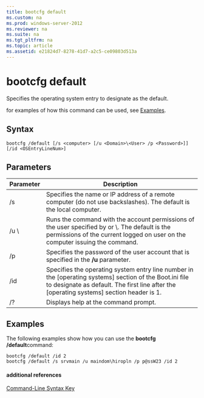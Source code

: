 ```yaml
---
title: bootcfg default
ms.custom: na
ms.prod: windows-server-2012
ms.reviewer: na
ms.suite: na
ms.tgt_pltfrm: na
ms.topic: article
ms.assetid: e21824d7-8278-41d7-a2c5-ce09803d513a
---
```

# bootcfg default
Specifies the operating system entry to designate as the default.

for examples of how this command can be used, see [Examples](#BKMK_examples).

## Syntax

```
bootcfg /default [/s <computer> [/u <Domain>\<User> /p <Password>]] [/id <OSEntryLineNum>]
```

## Parameters

|Parameter|Description|
|-------------|---------------|
|\/s <computer>|Specifies the name or IP address of a remote computer \(do not use backslashes\). The default is the local computer.|
|\/u <Domain>\\<User>|Runs the command with the account permissions of the user specified by <User> or <Domain>\\<User>. The default is the permissions of the current logged on user on the computer issuing the command.|
|\/p <Password>|Specifies the password of the user account that is specified in the **\/u** parameter.|
|\/id <OSEntryLineNum>|Specifies the operating system entry line number in the \[operating systems\] section of the Boot.ini file to designate as default. The first line after the \[operating systems\] section header is 1.|
|\/?|Displays help at the command prompt.|

## <a name="BKMK_examples"></a>Examples
The following examples show how you can use the **bootcfg \/default**command:

```
bootcfg /default /id 2
bootcfg /default /s srvmain /u maindom\hiropln /p p@ssW23 /id 2
```

#### additional references
[Command-Line Syntax Key](../commandline-syntax-key.md)


